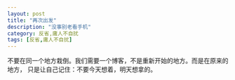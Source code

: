 ```yaml
---
layout: post
title: "再次出发"
description: "没事别老看手机"
category: 反省,庸人不自扰
tags: [反省,庸人不自扰]
---
```


不要在同一个地方栽倒。我们需要一个博客，不是重新开始的地方。而是在原来的地方，
只是让自己记住：不要今天想着，明天想拿的。